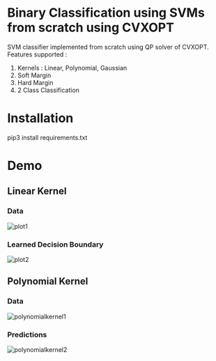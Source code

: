 # Binary Classification using SVMs from scratch using CVXOPT
SVM classifier implemented from scratch using QP solver of CVXOPT. Features supported :
1) Kernels : Linear, Polynomial, Gaussian
2) Soft Margin
3) Hard Margin
4) 2 Class Classification


# Installation
pip3 install requirements.txt

# Demo
## Linear Kernel
### Data
![plot1](https://user-images.githubusercontent.com/13309365/82871555-6497c480-9ef7-11ea-9d5d-4f09a8337682.png)
### Learned Decision Boundary
![plot2](https://user-images.githubusercontent.com/13309365/82871645-85f8b080-9ef7-11ea-937d-95107aec1139.png)

## Polynomial Kernel
### Data
![polynomialkernel1](https://user-images.githubusercontent.com/13309365/82871987-fef80800-9ef7-11ea-9048-54a4b3ae8f01.png)
### Predictions
![polynomialkernel2](https://user-images.githubusercontent.com/13309365/82872017-0a4b3380-9ef8-11ea-8c78-3163a549bc83.png)
